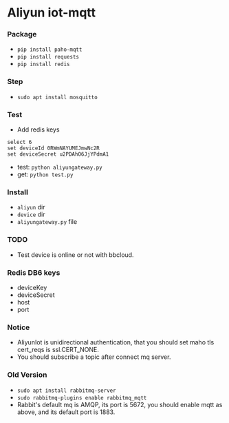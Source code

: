 # Aliyun iot-mqtt

### Package
- `pip install paho-mqtt`
- `pip install requests`
- `pip install redis`

### Step
- `sudo apt install mosquitto`

### Test
- Add redis keys
```
select 6
set deviceId 0RWmNAYUMEJmwNc2R
set deviceSecret u2PDAhO6JjYPdmA1
```
- test: `python aliyungateway.py`
- get: `python test.py`

### Install
- `aliyun` dir
- `device` dir
- `aliyungateway.py` file

### TODO
- Test device is online or not with bbcloud.

### Redis DB6 keys
- deviceKey
- deviceSecret
- host
- port

### Notice
- AliyunIot is unidirectional authentication, that you should set maho tls  cert_reqs is ssl.CERT_NONE.
- You should subscribe a topic after connect mq server.

### Old Version
- `sudo apt install rabbitmq-server`
- `sudo rabbitmq-plugins enable rabbitmq_mqtt`
- Rabbit's default mq is AMQP, its port is 5672, you should enable mqtt as above, and its default port is 1883.
